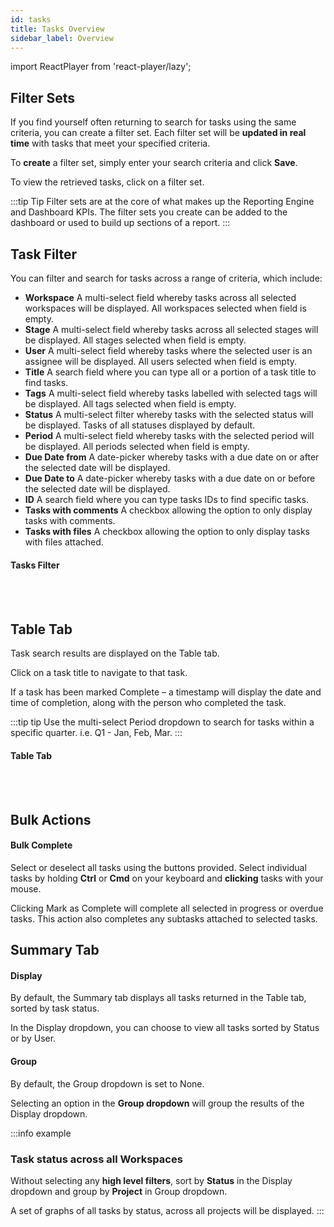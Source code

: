 ```yaml
---
id: tasks
title: Tasks Overview
sidebar_label: Overview
---
```


import ReactPlayer from 'react-player/lazy';

## Filter Sets

If you find yourself often returning to search for tasks using the same criteria, you can create a filter set. Each filter set will be **updated in real time** with tasks that meet your specified criteria.

To **create** a filter set, simply enter your search criteria and click **Save**.

To view the retrieved tasks, click on a filter set.


:::tip Tip
Filter sets are at the core of what makes up the Reporting Engine and Dashboard KPIs. The filter sets you create can be added to the dashboard or used to build up sections of a report.
:::

## Task Filter

You can filter and search for tasks across a range of criteria, which include:

- **Workspace** 
A multi-select field whereby tasks across all selected workspaces will be displayed. All workspaces selected when field is empty.
- **Stage**
A multi-select field whereby tasks across all selected stages will be displayed. All stages selected when field is empty.
- **User**
A multi-select field whereby tasks where the selected user is an assignee will be displayed. All users selected when field is empty.
- **Title**
A search field where you can type all or a portion of a task title to find tasks.
- **Tags**
A multi-select field whereby tasks labelled with selected tags will be displayed. All tags selected when field is empty.
- **Status**
A multi-select filter whereby tasks with the selected status will be displayed. Tasks of all statuses displayed by default.
- **Period**
A multi-select field whereby tasks with the selected period will be displayed. All periods selected when field is empty.
- **Due Date from**
A date-picker whereby tasks with a due date on or after the selected date will be displayed.
- **Due Date to**
A date-picker whereby tasks with a due date on or before the selected date will be displayed.
- **ID**
A search field where you can type tasks IDs to find specific tasks.
- **Tasks with comments**
A checkbox allowing the option to only display tasks with comments.
- **Tasks with files**
A checkbox allowing the option to only display tasks with files attached.

#### Tasks Filter

  <ReactPlayer 
  url='https://vimeo.com/540603871/2fa62e56b2'
  width="100%"
  controls="true"/>    

<br/>
<br/>

## Table Tab

Task search results are displayed on the Table tab.

Click on a task title to navigate to that task.

If a task has been marked Complete – a timestamp will display the date and time of completion, along with the person who completed the task.

:::tip tip
Use the multi-select Period dropdown to search for tasks within a specific quarter. i.e. Q1 - Jan, Feb, Mar.
:::

#### Table Tab

  <ReactPlayer 
  url='https://vimeo.com/473805527/205de15129'
  width="100%"
  controls="true"/>    

<br/>
<br/>

## Bulk Actions

#### Bulk Complete

Select or deselect all tasks using the buttons provided. Select individual tasks by holding **Ctrl** or **Cmd** on your keyboard and **clicking** tasks with your mouse.

Clicking Mark as Complete will complete all selected in progress or overdue tasks. This action also completes any subtasks attached to selected tasks.

## Summary Tab
#### Display
By default, the Summary tab displays all tasks returned in the Table tab, sorted by task status.

In the Display dropdown, you can choose to view all tasks sorted by Status or by User. 

#### Group
By default, the Group dropdown is set to None.

Selecting an option in the **Group dropdown** will group the results of the Display dropdown.

:::info example
### **Task status across all Workspaces**

Without selecting any **high level filters**, sort by **Status** in the Display dropdown and group by **Project** in Group dropdown.

A set of graphs of all tasks by status, across all projects will be displayed.
:::

